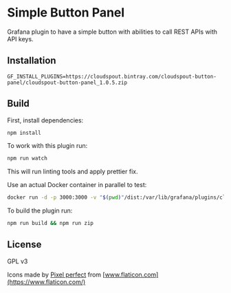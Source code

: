 # Simple Button Panel

Grafana plugin to have a simple button with abilities to call REST APIs with API keys.

## Installation

```
GF_INSTALL_PLUGINS=https://cloudspout.bintray.com/cloudspout-button-panel/cloudspout-button-panel_1.0.5.zip
```

## Build
First, install dependencies:

```BASH
npm install
```

To work with this plugin run:

```BASH
npm run watch
```

This will run linting tools and apply prettier fix.

Use an actual Docker container in parallel to test:

```BASH
docker run -d -p 3000:3000 -v "$(pwd)"/dist:/var/lib/grafana/plugins/cloudspout-button-panel --name=grafana grafana/grafana
```

To build the plugin run:

```BASH
npm run build && npm run zip
```

## License

GPL v3

Icons made by [Pixel perfect](https://www.flaticon.com/authors/pixel-perfect) from [www.flaticon.com](https://www.flaticon.com/)
